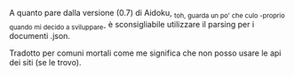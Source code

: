 A quanto pare dalla versione (0.7) di Aidoku, <sub>toh, guarda un po' che culo -proprio quando mi decido a sviluppare-</sub> è sconsigliabile utilizzare il parsing per i documenti .json.

Tradotto per comuni mortali come me significa che non posso usare le api dei siti (se le trovo).
